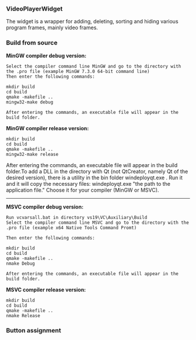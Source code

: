 ### VideoPlayerWidget

The widget is a wrapper for adding, deleting, sorting and hiding various program frames, mainly video frames.

### Build from source
**MinGW compiler debug version:**

```
Select the compiler command line MinGW and go to the directory with the .pro file (example MinGW 7.3.0 64-bit command line)
Then enter the following commands:

mkdir build
cd build
qmake -makefile ..
mingw32-make debug

After entering the commands, an executable file will appear in the build folder.
```
**MinGW compiler release version:**

```
mkdir build
cd build
qmake -makefile ..
mingw32-make release
```
After entering the commands, an executable file will appear in the build folder.To add a DLL in the directory with Qt (not QtCreator, namely Qt of the desired version), there is a utility in the bin folder windeployqt.exe . Run it and it will copy the necessary files:
windeployqt.exe "the path to the application file." Choose it for your compiler (MinGW or MSVC).

---

**MSVC compiler debug version:**

```
Run vcvarsall.bat in directory vs19\VC\Auxiliary\Build
Select the compiler command line MSVC and go to the directory with the .pro file (example x64 Native Tools Command Promt)

Then enter the following commands:

mkdir build
cd build
qmake -makefile ..
nmake Debug

After entering the commands, an executable file will appear in the build folder.
```

**MSVC compiler release version:**

```
mkdir build
cd build
qmake -makefile ..
nmake Release
```

### Button assignment



